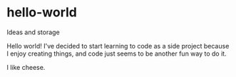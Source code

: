 # hello-world
Ideas and storage

Hello world! I've decided to start learning to code as a side project because I enjoy creating things, and code just seems to be another fun way to do it. 

I like cheese. 
